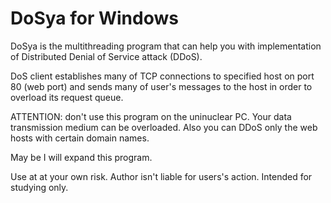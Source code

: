# DoSya for Windows
DoSya is the multithreading program that can help you
with implementation of Distributed Denial of Service
attack (DDoS).

DoS client establishes many of TCP connections to specified host
on port 80 (web port) and sends many of user's messages to the host
in order to overload its request queue.

ATTENTION: don't use this program on the uninuclear PC.
Your data transmission medium can be overloaded.
Also you can DDoS only the web hosts with certain domain names.

May be I will expand this program.

Use at at your own risk.
Author isn't liable for users's action.
Intended for studying only.
